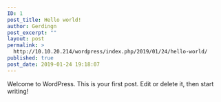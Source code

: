 ```yaml
---
ID: 1
post_title: Hello world!
author: Gerdingn
post_excerpt: ""
layout: post
permalink: >
  http://10.10.20.214/wordpress/index.php/2019/01/24/hello-world/
published: true
post_date: 2019-01-24 19:18:07
---
```

<!-- wp:paragraph -->
<p>Welcome to WordPress. This is your first post. Edit or delete it, then start writing!</p>
<!-- /wp:paragraph -->